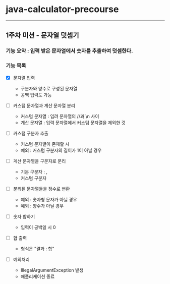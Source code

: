 # java-calculator-precourse

---

## 1주차 미션 - 문자열 덧셈기
### 기능 요약 : 입력 받은 문자열에서 숫자를 추출하여 덧셈한다.
### 기능 목록
- [x] 문자열 입력
  - 구분자와 양수로 구성된 문자열
  - 공백 입력도 가능


- [ ] 커스텀 문자열과 계산 문자열 분리
  - 커스텀 문자열 : 입려 문자열의 //과 \n 사이
  - 계산 문자열 : 입력 문자열에서 커스텀 문자열을 제외한 것
  

- [ ] 커스텀 구분자 추출
  - 커스텀 문자열이 존재할 시
  - 예외 : 커스텀 구분자의 길이가 1이 아닐 경우
  

- [ ] 계산 문자열을 구분자로 분리
  - 기본 구분자 : ,
  - 커스텀 구분자
  

- [ ] 분리된 문자열들을 정수로 변환
  - 예외 : 숫자형 문자가 아닐 경우
  - 예외 : 양수가 아닐 경우
  

- [ ] 숫자 합하기
  - 입력이 공백일 시 0
  

- [ ] 합 출력
  - 형식은 "결과 : 합"
  

- [ ] 예외처리
  - IllegalArgumentException 발생
  - 애플리케이션 종료